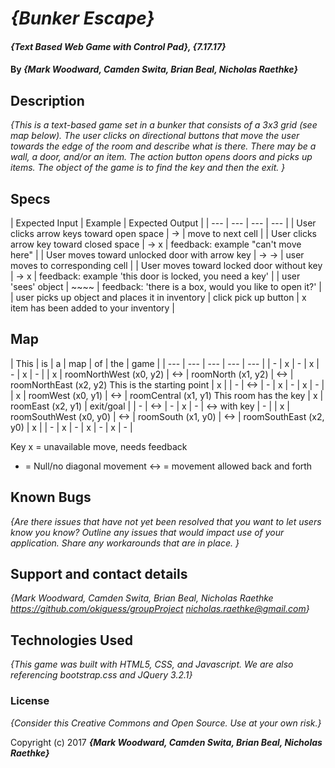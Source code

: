 # _{Bunker Escape}_

#### _{Text Based Web Game with Control Pad}, {7.17.17}_

#### By _**{Mark Woodward, Camden Swita, Brian Beal, Nicholas Raethke}**_

## Description

_{This is a text-based game set in a bunker that consists of a 3x3 grid (see map below). The user clicks on directional buttons that move the user towards the edge of the room and describe what is there.  There may be a wall, a door, and/or an item.  The action button opens doors and picks up items.  The object of the game is to find the key and then the exit. }_

## Specs



| Expected Input | Example | Expected Output |
| --- | --- | --- | --- |
| User clicks arrow keys toward open space | -> | move to next cell |
| User clicks arrow key toward closed space | -> x | feedback: example "can't move here" |
| User moves toward unlocked door with arrow key | -> -> | user moves to corresponding cell |
| User moves toward locked door without key | -> x | feedback: example 'this door is locked, you need a key' |
| user 'sees' object | ~~~~ | feedback: 'there is a box, would you like to open it?' |
| user picks up object and places it in inventory | click pick up button | x item has been added to your inventory |

## Map

| This | is | a | map | of | the | game |
| --- | --- | --- | --- | --- |
| - | x | - | x | - | x | - |
| x | roomNorthWest (x0, y2) | <-> | roomNorth (x1, y2) | <-> | roomNorthEast (x2, y2) This is the starting point | x |
| - | <-> | - | x | - | x | - |
| x | roomWest (x0, y1) | <-> | roomCentral (x1, y1) This room has the key | x | roomEast (x2, y1) | exit/goal |
| - | <-> | - | x | - | <-> with key | - |
| x | roomSouthWest (x0, y0) | <-> | roomSouth (x1, y0) | <-> | roomSouthEast (x2, y0) | x |
| - | x | - | x | - | x | - |

Key
x = unavailable move, needs feedback
- = Null/no diagonal movement
<-> = movement allowed back and forth

## Known Bugs

_{Are there issues that have not yet been resolved that you want to let users know you know?  Outline any issues that would impact use of your application.  Share any workarounds that are in place. }_

## Support and contact details

_{Mark Woodward, Camden Swita, Brian Beal, Nicholas Raethke https://github.com/okiguess/groupProject nicholas.raethke@gmail.com}_

## Technologies Used

_{This game was built with HTML5, CSS, and Javascript.  We are also referencing bootstrap.css and JQuery 3.2.1}_

### License

*{Consider this Creative Commons and Open Source.  Use at your own risk.}*

Copyright (c) 2017 **_{Mark Woodward, Camden Swita, Brian Beal, Nicholas Raethke}_**
